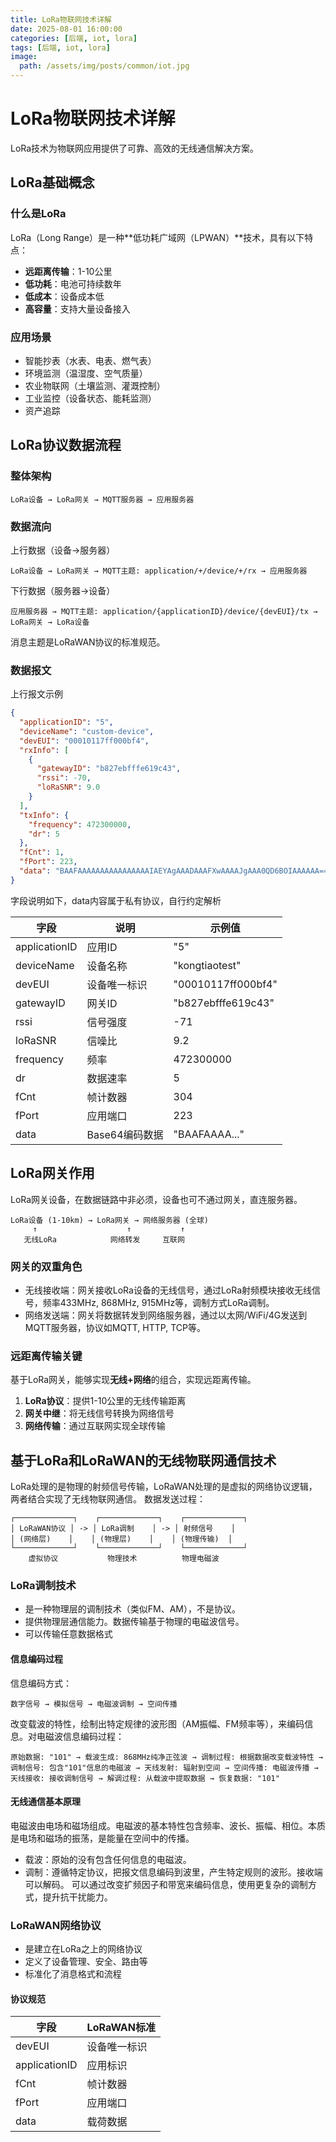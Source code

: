 ```yaml
---
title: LoRa物联网技术详解
date: 2025-08-01 16:00:00
categories: [后端, iot, lora]
tags: [后端, iot, lora]
image:
  path: /assets/img/posts/common/iot.jpg
---
```


# LoRa物联网技术详解
LoRa技术为物联网应用提供了可靠、高效的无线通信解决方案。

## LoRa基础概念

### 什么是LoRa
LoRa（Long Range）是一种**低功耗广域网（LPWAN）**技术，具有以下特点：

- **远距离传输**：1-10公里
- **低功耗**：电池可持续数年
- **低成本**：设备成本低
- **高容量**：支持大量设备接入

### 应用场景
- 智能抄表（水表、电表、燃气表）
- 环境监测（温湿度、空气质量）
- 农业物联网（土壤监测、灌溉控制）
- 工业监控（设备状态、能耗监测）
- 资产追踪

## LoRa协议数据流程
### 整体架构
```text
LoRa设备 → LoRa网关 → MQTT服务器 → 应用服务器
```

### 数据流向
上行数据（设备→服务器）
```text
LoRa设备 → LoRa网关 → MQTT主题: application/+/device/+/rx → 应用服务器
```
下行数据（服务器→设备）
```text
应用服务器 → MQTT主题: application/{applicationID}/device/{devEUI}/tx → LoRa网关 → LoRa设备
```
消息主题是LoRaWAN协议的标准规范。

### 数据报文
上行报文示例
```json
{
  "applicationID": "5",
  "deviceName": "custom-device",
  "devEUI": "00010117ff000bf4",
  "rxInfo": [
    {
      "gatewayID": "b827ebfffe619c43",
      "rssi": -70,
      "loRaSNR": 9.0
    }
  ],
  "txInfo": {
    "frequency": 472300000,
    "dr": 5
  },
  "fCnt": 1,
  "fPort": 223,
  "data": "BAAFAAAAAAAAAAAAAAAAIAEYAgAAADAAAFXwAAAAJgAAA0QD6BOIAAAAAA=="
}
```
字段说明如下，data内容属于私有协议，自行约定解析

| 字段 | 说明 | 示例值 |
|------|------|--------|
| applicationID | 应用ID | "5" |
| deviceName | 设备名称 | "kongtiaotest" |
| devEUI | 设备唯一标识 | "00010117ff000bf4" |
| gatewayID | 网关ID | "b827ebfffe619c43" |
| rssi | 信号强度 | -71 |
| loRaSNR | 信噪比 | 9.2 |
| frequency | 频率 | 472300000 |
| dr | 数据速率 | 5 |
| fCnt | 帧计数器 | 304 |
| fPort | 应用端口 | 223 |
| data | Base64编码数据 | "BAAFAAAA..." |

## LoRa网关作用
LoRa网关设备，在数据链路中非必须，设备也可不通过网关，直连服务器。
```text
LoRa设备 (1-10km) → LoRa网关 → 网络服务器 (全球)
     ↑                    ↑           ↑
   无线LoRa            网络转发     互联网
```

### 网关的双重角色
+ 无线接收端：网关接收LoRa设备的无线信号，通过LoRa射频模块接收无线信号，频率433MHz, 868MHz, 915MHz等，调制方式LoRa调制。
+ 网络发送端：网关将数据转发到网络服务器，通过以太网/WiFi/4G发送到MQTT服务器，协议如MQTT, HTTP, TCP等。

### 远距离传输关键
基于LoRa网关，能够实现**无线+网络**的组合，实现远距离传输。
1. **LoRa协议**：提供1-10公里的无线传输距离
2. **网关中继**：将无线信号转换为网络信号
3. **网络传输**：通过互联网实现全球传输

## 基于LoRa和LoRaWAN的无线物联网通信技术
LoRa处理的是物理的射频信号传输，LoRaWAN处理的是虚拟的网络协议逻辑，两者结合实现了无线物联网通信。
数据发送过程：
```text
┌─────────────┐    ┌─────────────┐    ┌─────────────┐
│ LoRaWAN协议 │ -> │ LoRa调制    │ -> │ 射频信号    │
│ (网络层)    │    │ (物理层)    │    │ (物理传输)  │
└─────────────┘    └─────────────┘    └─────────────┘
    虚拟协议           物理技术          物理电磁波
```

### LoRa调制技术
+ 是一种物理层的调制技术（类似FM、AM），不是协议。
+ 提供物理层通信能力。数据传输基于物理的电磁波信号。
+ 可以传输任意数据格式

#### 信息编码过程
信息编码方式：
```text
数字信号 → 模拟信号 → 电磁波调制 → 空间传播
```
改变载波的特性，绘制出特定规律的波形图（AM振幅、FM频率等），来编码信息。对电磁波信息编码过程：
```text
原始数据: "101" → 载波生成: 868MHz纯净正弦波 → 调制过程: 根据数据改变载波特性 → 调制信号: 包含"101"信息的电磁波 → 天线发射: 辐射到空间 → 空间传播: 电磁波传播 → 天线接收: 接收调制信号 → 解调过程: 从载波中提取数据 → 恢复数据: "101"
```

#### 无线通信基本原理
电磁波由电场和磁场组成。电磁波的基本特性包含频率、波长、振幅、相位。本质是电场和磁场的振荡，是能量在空间中的传播。
+ 载波：原始的没有包含任何信息的电磁波。
+ 调制：遵循特定协议，把报文信息编码到波里，产生特定规则的波形。接收端可以解码。
可以通过改变扩频因子和带宽来编码信息，使用更复杂的调制方式，提升抗干扰能力。

### LoRaWAN网络协议
+ 是建立在LoRa之上的网络协议
+ 定义了设备管理、安全、路由等
+ 标准化了消息格式和流程

#### 协议规范
| 字段 | LoRaWAN标准 |
|------|-------------|
| devEUI | 设备唯一标识 |
| applicationID | 应用标识 |
| fCnt | 帧计数器 |
| fPort | 应用端口 |
| data | 载荷数据 |
